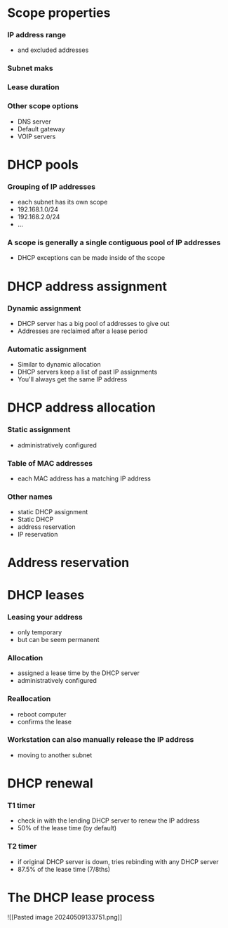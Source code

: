 # Scope properties
### IP address range
- and excluded addresses
### Subnet maks
### Lease duration
### Other scope options
- DNS server
- Default gateway
- VOIP servers
# DHCP pools
### Grouping of IP addresses
- each subnet has its own scope
- 192.168.1.0/24
- 192.168.2.0/24
- ...
### A scope is generally a single contiguous pool of IP addresses
- DHCP exceptions can be made inside of the scope
# DHCP address assignment
### Dynamic assignment
- DHCP server has a big pool of addresses to give out
- Addresses are reclaimed after a lease period
### Automatic assignment
- Similar to dynamic allocation
- DHCP servers keep a list of past IP assignments
- You'll always get the same IP address
# DHCP address allocation
### Static assignment
- administratively configured
### Table of MAC addresses
- each MAC address has a matching IP address
### Other names
- static DHCP assignment
- Static DHCP 
- address reservation
- IP reservation
# Address reservation
# DHCP leases
### Leasing your address
- only temporary
- but can be seem permanent
### Allocation
- assigned a lease time by the DHCP server
- administratively configured
### Reallocation
- reboot computer
- confirms the lease
### Workstation can also manually release the IP address
- moving to another subnet
# DHCP renewal
### T1 timer
- check in with the lending DHCP server to renew the IP address
- 50% of the lease time (by default)
### T2 timer
- if original DHCP server is down, tries rebinding with any DHCP server
- 87.5% of the lease time (7/8ths)
# The DHCP lease process
![[Pasted image 20240509133751.png]]